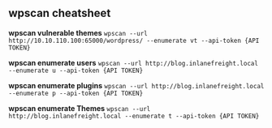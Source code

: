 ## wpscan cheatsheet

**wpscan vulnerable themes**
`wpscan --url http://10.10.110.100:65000/wordpress/ --enumerate vt --api-token {API TOKEN}`

**wpscan enumerate users**
`wpscan --url http://blog.inlanefreight.local --enumerate u --api-token {API TOKEN}`

**wpscan enumerate plugins**
`wpscan --url http://blog.inlanefreight.local --enumerate p --api-token {API TOKEN}`

**wpscan enumerate Themes**
`wpscan --url http://blog.inlanefreight.local --enumerate t --api-token {API TOKEN}`
